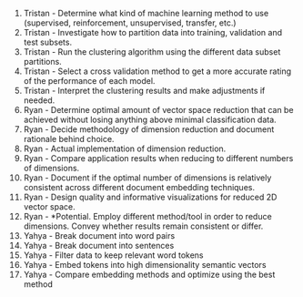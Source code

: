 1. Tristan - Determine what kind of machine learning method to use (supervised, reinforcement, unsupervised, transfer, etc.)
2. Tristan - Investigate how to partition data into training, validation and test subsets.
3. Tristan - Run the clustering algorithm using the different data subset partitions.
4. Tristan - Select a cross validation method to get a more accurate rating of the performance of each model.
5. Tristan - Interpret the clustering results and make adjustments if needed.
6. Ryan - Determine optimal amount of vector space reduction that can be achieved without losing anything above minimal classification data.
7. Ryan - Decide methodology of dimension reduction and document rationale behind choice.
8. Ryan - Actual implementation of dimension reduction.
9. Ryan - Compare application results when reducing to different numbers of dimensions.
10. Ryan - Document if the optimal number of dimensions is relatively consistent across different document embedding techniques.
11. Ryan - Design quality and informative visualizations for reduced 2D vector space.
12. Ryan - *Potential. Employ different method/tool in order to reduce dimensions. Convey whether results remain consistent or differ.
13. Yahya - Break document into word pairs
14. Yahya - Break document into sentences
15. Yahya - Filter data to keep relevant word tokens
16. Yahya - Embed tokens into high dimensionality semantic vectors
17. Yahya - Compare embedding methods and optimize using the best method
